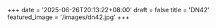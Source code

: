 +++
date = '2025-06-26T20:13:22+08:00'
draft = false
title = 'DN42'
featured_image = '/images/dn42.jpg'
+++

